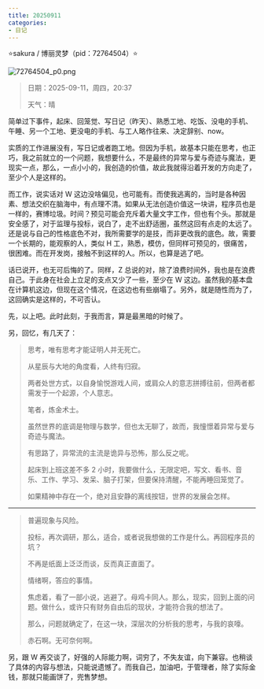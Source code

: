 ```yaml
---
title: 20250911
categories:
- 日记
---
```

⭐sakura / 博丽灵梦（pid：72764504）⭐

![72764504_p0.png](https://byyw-oss1.oss-cn-hangzhou.aliyuncs.com/img/2025/09/11-8e75957abaebe9f642f1c41ae06c6d47-72764504_p0.png.webp)

>日期：2025-09-11，周四，20:37
>
>天气：晴

简单过下事件，起床、回笼觉、写日记（昨天）、熟悉工地、吃饭、没电的手机、午睡、另一个工地、更没电的手机、与工人略作往来、决定辞别、now。

实质的工作进展没有，写日记或者跑工地。但因为手机，故基本只能在思考，也正巧，我之前就立的一个问题，我想要什么，不是最终的异常与爱与奇迹与魔法，更现实一点，那么，一点小小的，我创造的价值，故此我就得沿着开发的方向走了，至少个人是这样的。

而工作，说实话对 W 这边没啥偏见，也可能有。而使我逃离的，当时是各种因素、想法交织在脑海中，有点理不清。如果从无法创造价值这一块讲，程序员也是一样的，赛博垃圾。时间？预见可能会充斥着大量文字工作，但也有个头。那就是安全感了，对于监理与投标，说白了，走不出舒适圈，虽然这回有点走的太远了。还是说与自己的性格底色不对，我所需要学的是技，而非更改我的底色。故，需要一个长期的，能观察的人，类似 H 工，熟悉，模仿，但同样可预见的，很痛苦，很困难。而在开发岗，接触不到这样的人。所以，也算是逃了吧。

话已说开，也无可后悔的了。同样，Z 总说的对，除了浪费时间外，我也是在浪费自己。于此身在社会上立足的支点又少了一些，至少在 W 这边。虽然我的基本盘在计算机这边，但现在这个情况，在这边也有些崩塌了。另外，就是随性而为了，这回确实是这样的，不可否认。

先，以上吧。此时此刻，于我而言，算是最黑暗的时候了。

另，回忆，有几天了：

>思考，唯有思考才能证明人并无死亡。
>
>从星辰与大地的角度看，人终有归寂。
>
>两者处世方式，以自身愉悦游戏人间，或肩众人的意志拼搏往前，但两者都需发于一个起源，个人意志。
>
>笔者，炼金术士。
>
>虽然世界的底调是物理与数学，但也太无聊了，故而，我憧憬着异常与爱与奇迹与魔法。
>
>有思路了，异常流的主流是诡异与恐怖，那么反之呢。
>
>起床到上班这差不多 2 小时，我要做什么，无限定吧，写文、看书、音乐、工作、学习、发呆、脑子打架，但要保持清醒，不能再睡回笼觉了。
>
>如果精神中存在一个，绝对且安静的离线按钮，世界的发展会怎样。

---

>普遍现象与风险。
>
>投标，再次调研，那么，适合，或者说我想做的工作是什么。再回程序员的坑？
>
>不再是纸面上泛泛而谈，反而真正直面了。
>
>情绪啊，答应的事情。
>
>焦虑着，看了一部小说，逃避了。母鸡卡同人。那么，现实，回到上面的问题。做什么，或许只有财务自由后的现状，才能符合我的想法了。
>
>那么，问题就确定了，在这一块，深层次的分析我的思考，与我的哀嚎。
>
>赤石啊。无可奈何啊。

另，跟 W 再交谈了，好强的人际能力啊，词穷了，不失友谊，向下兼容。也稍谈了具体的内容与想法，只能说遗憾了。而我自己，加油吧，于管理者，除了实际金钱，那就只能画饼了，兜售梦想。
